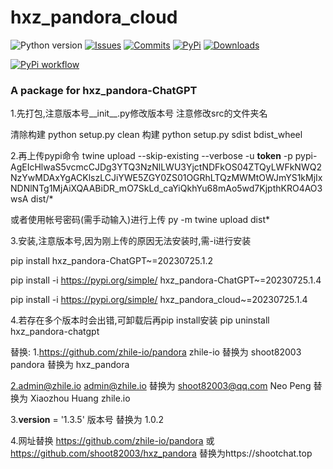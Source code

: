 # hxz_pandora_cloud

![Python version](https://img.shields.io/badge/python-%3E%3D3.7-green)
[![Issues](https://img.shields.io/github/issues-raw/zhile-io/hxz_pandora_cloud)](https://github.com/shoot82003/hxz_pandora_cloud/issues)
[![Commits](https://img.shields.io/github/last-commit/zhile-io/hxz_pandora_cloud/master)](https://github.com/shoot82003/hxz_pandora_cloud/commits/master)
[![PyPi](https://img.shields.io/pypi/v/hxz_pandora_cloud.svg)](https://pypi.python.org/pypi/hxz_pandora_cloud)
[![Downloads](https://static.pepy.tech/badge/hxz_pandora_cloud)](https://pypi.python.org/pypi/hxz_pandora_cloud)

[![PyPi workflow](https://github.com/shoot82003/hxz_pandora_cloud/actions/workflows/python-publish.yml/badge.svg)](https://github.com/shoot82003/hxz_pandora_cloud/actions/workflows/python-publish.yml)

### A package for hxz_pandora-ChatGPT



1.先打包,注意版本号__init__.py修改版本号
注意修改src的文件夹名

清除构建
python setup.py clean
构建
python setup.py sdist bdist_wheel

2.再上传pypi命令
twine upload --skip-existing --verbose -u __token__ -p pypi-AgEIcHlwaS5vcmcCJDg3YTQ3NzNlLWU3YjctNDFkOS04ZTQyLWFkNWQ2NzYwMDAxYgACKlszLCJiYWE5ZGY0ZS01OGRhLTQzMWMtOWJmYS1kMjIxNDNlNTg1MjAiXQAABiDR_mO7SkLd_caYiQkhYu68mAo5wd7KjpthKRO4AO3wsA dist/*

或者使用帐号密码(需手动输入)进行上传
py -m twine upload dist\*


3.安装,注意版本号,因为刚上传的原因无法安装时,需-i进行安装

pip install hxz_pandora-ChatGPT~=20230725.1.2


pip install -i https://pypi.org/simple/ hxz_pandora-ChatGPT~=20230725.1.4


pip install -i https://pypi.org/simple/ hxz_pandora_cloud~=20230725.1.4

4.若存在多个版本时会出错,可卸载后再pip install安装
pip uninstall hxz_pandora-chatgpt

替换:
1.https://github.com/zhile-io/pandora
    zhile-io    替换为     shoot82003
    pandora     替换为     hxz_pandora
    
    
2.admin@zhile.io
    admin@zhile.io  替换为     shoot82003@qq.com
    Neo Peng        替换为     Xiaozhou Huang
    zhile.io
    
3.__version__ = '1.3.5'
    版本号         替换为     1.0.2
    
4.网址替换
    https://github.com/zhile-io/pandora
    或 https://github.com/shoot82003/hxz_pandora
    替换为https://shootchat.top
    